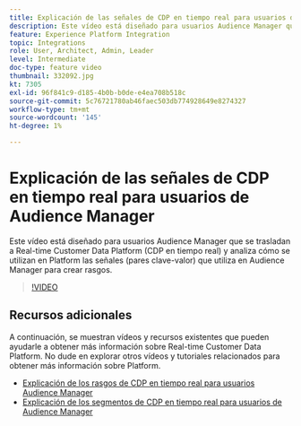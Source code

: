```yaml
---
title: Explicación de las señales de CDP en tiempo real para usuarios de Audience Manager
description: Este vídeo está diseñado para usuarios Audience Manager que se trasladan a Real-time Customer Data Platform (CDP en tiempo real) y analiza cómo se utilizan en Platform las señales (pares clave-valor) que utiliza en Audience Manager para crear rasgos.
feature: Experience Platform Integration
topic: Integrations
role: User, Architect, Admin, Leader
level: Intermediate
doc-type: feature video
thumbnail: 332092.jpg
kt: 7305
exl-id: 96f841c9-d185-4b0b-b0de-e4ea708b518c
source-git-commit: 5c76721780ab46faec503db774928649e8274327
workflow-type: tm+mt
source-wordcount: '145'
ht-degree: 1%

---
```


# Explicación de las señales de CDP en tiempo real para usuarios de Audience Manager

Este vídeo está diseñado para usuarios Audience Manager que se trasladan a Real-time Customer Data Platform (CDP en tiempo real) y analiza cómo se utilizan en Platform las señales (pares clave-valor) que utiliza en Audience Manager para crear rasgos.

>[!VIDEO](https://video.tv.adobe.com/v/332092/?quality=12&learn=on)

## Recursos adicionales

A continuación, se muestran vídeos y recursos existentes que pueden ayudarle a obtener más información sobre Real-time Customer Data Platform. No dude en explorar otros vídeos y tutoriales relacionados para obtener más información sobre Platform.

* [Explicación de los rasgos de CDP en tiempo real para usuarios Audience Manager](https://experienceleague.adobe.com/docs/audience-manager-learn/tutorials/other-integrations/integrating-with-rtcdp/rtcdp-traits-for-aam-users.html?lang=es#other-integrations)
* [Explicación de los segmentos de CDP en tiempo real para usuarios de Audience Manager](https://experienceleague.adobe.com/docs/audience-manager-learn/tutorials/other-integrations/integrating-with-rtcdp/rtcdp-segments-for-aam-users.html?lang=es#other-integrations)
